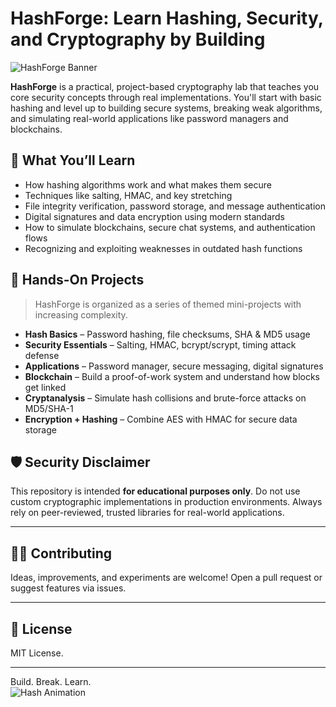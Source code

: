 # HashForge: Learn Hashing, Security, and Cryptography by Building

![HashForge Banner](https://your-image-link.com/banner.gif)

**HashForge** is a practical, project-based cryptography lab that teaches you core security concepts through real implementations. You'll start with basic hashing and level up to building secure systems, breaking weak algorithms, and simulating real-world applications like password managers and blockchains.


## 🧠 What You’ll Learn

- How hashing algorithms work and what makes them secure
- Techniques like salting, HMAC, and key stretching
- File integrity verification, password storage, and message authentication
- Digital signatures and data encryption using modern standards
- How to simulate blockchains, secure chat systems, and authentication flows
- Recognizing and exploiting weaknesses in outdated hash functions


## 🔨 Hands-On Projects

> HashForge is organized as a series of themed mini-projects with increasing complexity.

- **Hash Basics** – Password hashing, file checksums, SHA & MD5 usage
- **Security Essentials** – Salting, HMAC, bcrypt/scrypt, timing attack defense
- **Applications** – Password manager, secure messaging, digital signatures
- **Blockchain** – Build a proof-of-work system and understand how blocks get linked
- **Cryptanalysis** – Simulate hash collisions and brute-force attacks on MD5/SHA-1
- **Encryption + Hashing** – Combine AES with HMAC for secure data storage


## 🛡 Security Disclaimer

This repository is intended **for educational purposes only**. Do not use custom cryptographic implementations in production environments. Always rely on peer-reviewed, trusted libraries for real-world applications.

---

## 🧑‍💻 Contributing

Ideas, improvements, and experiments are welcome! Open a pull request or suggest features via issues.

---

## 📄 License

MIT License.

---

Build. Break. Learn.  
![Hash Animation](https://your-image-link.com/hash-animation.gif)